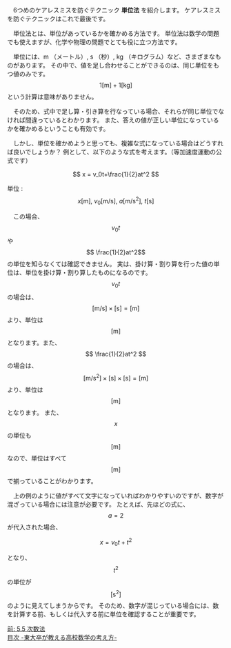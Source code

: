 <!--
5.6 単位法 -東大卒が教える高校数学の考え方-
-->
　6つめのケアレスミスを防ぐテクニック **単位法** を紹介します。
ケアレスミスを防ぐテクニックはこれで最後です。

　単位法とは、単位があっているかを確かめる方法です。
単位法は数学の問題でも使えますが、化学や物理の問題でとても役に立つ方法です。

　単位には、m （メートル）, s （秒）, kg （キログラム）など、さまざまなものがあります。
その中で、値を足し合わせることができるのは、同じ単位をもつ値のみです。
$$1[\mathrm{m}] + 1[\mathrm{kg}] $$ という計算は意味がありません。

　そのため、式中で足し算・引き算を行なっている場合、それらが同じ単位でなければ間違っているとわかります。
また、答えの値が正しい単位になっているかを確かめるということも有効です。

　しかし、単位を確かめようと思っても、複雑な式になっている場合はどうすれば良いでしょうか？
例として、以下のような式を考えます。（等加速度運動の公式です）


$$
x = v_0t+\frac{1}{2}at^2
$$

単位 :　$$x [\mathrm{m}],\ v_0 [\mathrm{m/s}],\ a [\mathrm{m/s^2}],\ t [\mathrm{s}]$$

　この場合、$$v_0t$$ や $$ \frac{1}{2}at^2$$ の単位を知らなくては確認できません。
実は、掛け算・割り算を行った値の単位は、単位を掛け算・割り算したものになるのです。 $$v_0t$$ の場合は、
$$
[\mathrm{m/s}] \times [\mathrm{s}] = [\mathrm{m}]
$$
より、単位は$$ [ \mathrm{m} ] $$となります。また、$$ \frac{1}{2}at^2 $$ の場合は、
$$
[\mathrm{m/s^2}] \times [\mathrm{s}] \times [\mathrm{s}] = [\mathrm{m}]
$$
より、単位は$$ [ \mathrm{m} ] $$となります。
また、$$x$$ の単位も $$ [\mathrm{m}]$$ なので、単位はすべて$$ [\mathrm{m}]$$で揃っていることがわかります。

　上の例のように値がすべて文字になっていればわかりやすいのですが、数字が混ざっている場合には注意が必要です。
たとえば、先ほどの式に、 $$a=2$$ が代入された場合、

$$
x = v_0t+t^2
$$

となり、 $$t^2$$ の単位が $$ [\mathrm{s^2}]$$ のように見えてしまうからです。
そのため、数字が混じっている場合には、数を計算する前、もしくは代入する前に単位を確認することが重要です。


[前: 5.5 次数法](http://tarukosu.hatenablog.com/entry/2016/09/23/220704)    
[目次 -東大卒が教える高校数学の考え方-](http://tarukosu.hatenablog.com/entry/2016/07/08/123511)  

